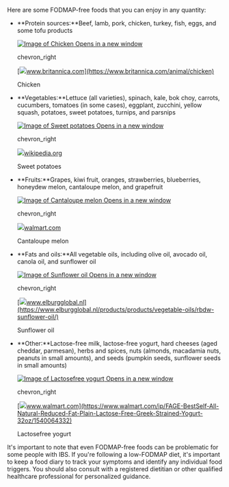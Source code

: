 Here are some FODMAP-free foods that you can enjoy in any quantity:

- **Protein sources:**Beef, lamb, pork, chicken, turkey, fish, eggs, and some tofu products
    
     [![Image of Chicken](https://encrypted-tbn0.gstatic.com/images?q=tbn:ANd9GcSIKEkQ4nF37qqRdZdO3zvWYQiNEoLtFLXi2KyBl8sh64eShKj326YADhfibrDN) Opens in a new window](https://www.britannica.com/animal/chicken)
    
    chevron\_right
    
    [![](https://encrypted-tbn3.gstatic.com/favicon-tbn?q=tbn:ANd9GcSRnUvsN8co2NuXh1zZB-lcwuLnlUTdD29Tx4WDHBbIUQcykgKr6MH8QUkwwg0616wZ0HAzA3ItlO_TSgFgdAibqB_HqLhOTgqyquap)www.britannica.com](https://www.britannica.com/animal/chicken)
    
    Chicken
    
- **Vegetables:**Lettuce (all varieties), spinach, kale, bok choy, carrots, cucumbers, tomatoes (in some cases), eggplant, zucchini, yellow squash, potatoes, sweet potatoes, turnips, and parsnips
    
     [![Image of Sweet potatoes](https://encrypted-tbn0.gstatic.com/images?q=tbn:ANd9GcQeFZHLMXzWmqYf7NFVTI8JX2HRaZUkGuuzCFSw3TeXbqhsKf9Zvejywj326UDS) Opens in a new window](https://en.wikipedia.org/wiki/Sweet_potato)
    
    chevron\_right
    
    [![](https://encrypted-tbn2.gstatic.com/favicon-tbn?q=tbn:ANd9GcTGo2ldWXblVJVy9av_nsZSibxa_2qWNauc-_aN3Z88QWRlrBwOirgky4S2BQx4HAP717l1X6fwOGXal25Xka-QwL048XUpux7h5g)wikipedia.org](https://en.wikipedia.org/wiki/Sweet_potato)
    
    Sweet potatoes
    
- **Fruits:**Grapes, kiwi fruit, oranges, strawberries, blueberries, honeydew melon, cantaloupe melon, and grapefruit
    
     [![Image of Cantaloupe melon](https://encrypted-tbn1.gstatic.com/images?q=tbn:ANd9GcStUkCAfvPv2z8t1kW0piNp6NGd7cU6wH2y6aP3jpZ_8mYmM0y1MbO4bMDNxRzi) Opens in a new window](https://www.walmart.com/ip/Cantaloupe-each/44390974)
    
    chevron\_right
    
    [![](https://encrypted-tbn3.gstatic.com/favicon-tbn?q=tbn:ANd9GcRYP2wDzOzftclg96EZN0D4bQv7YaLJhEbaY2JtJ3qCBhL1KC172akCQujnkREtdPw_TWhq5upIyg-54cMXFH4-WxZXnxQTEVX3)walmart.com](https://www.walmart.com/ip/Cantaloupe-each/44390974)
    
    Cantaloupe melon
    
- **Fats and oils:**All vegetable oils, including olive oil, avocado oil, canola oil, and sunflower oil
    
     [![Image of Sunflower oil](https://encrypted-tbn3.gstatic.com/images?q=tbn:ANd9GcTBj-iWJYOH-7N2LEKc-SpTLS9BflUaOmBLhjdvpZVnvb0Ug0Xex04MrP7TYKD5) Opens in a new window](https://www.elburgglobal.nl/products/products/vegetable-oils/rbdw-sunflower-oil/)
    
    chevron\_right
    
    [![](https://encrypted-tbn1.gstatic.com/favicon-tbn?q=tbn:ANd9GcQyA-tFxvyj2jNFT5haYzH1WXO77Vivw2ziZkrNOn0EvGEtRszuOW6ELFMISyaDpWGWbh1X0-NoHyJQGq7iL2yWc2Se_Ysz2cr1_Wk8hQ)www.elburgglobal.nl](https://www.elburgglobal.nl/products/products/vegetable-oils/rbdw-sunflower-oil/)
    
    Sunflower oil
    
- **Other:**Lactose-free milk, lactose-free yogurt, hard cheeses (aged cheddar, parmesan), herbs and spices, nuts (almonds, macadamia nuts, peanuts in small amounts), and seeds (pumpkin seeds, sunflower seeds in small amounts)
    
     [![Image of Lactosefree yogurt](https://encrypted-tbn1.gstatic.com/images?q=tbn:ANd9GcQZw5nxEW-m17bLyXbAP0W2YcA3GvXZUJ_2G3mb1ALGACBI2jPJ6jJE9HBWQCYV) Opens in a new window](https://www.walmart.com/ip/FAGE-BestSelf-All-Natural-Reduced-Fat-Plain-Lactose-Free-Greek-Strained-Yogurt-32oz/1540064332)
    
    chevron\_right
    
    [![](https://encrypted-tbn3.gstatic.com/favicon-tbn?q=tbn:ANd9GcRYP2wDzOzftclg96EZN0D4bQv7YaLJhEbaY2JtJ3qCBhL1KC172akCQujnkREtdPw_TWhq5upIyg-54cMXFH4-WxZXnxQTEVX3)www.walmart.com](https://www.walmart.com/ip/FAGE-BestSelf-All-Natural-Reduced-Fat-Plain-Lactose-Free-Greek-Strained-Yogurt-32oz/1540064332)
    
    Lactosefree yogurt
    

It's important to note that even FODMAP-free foods can be problematic for some people with IBS. If you're following a low-FODMAP diet, it's important to keep a food diary to track your symptoms and identify any individual food triggers. You should also consult with a registered dietitian or other qualified healthcare professional for personalized guidance.